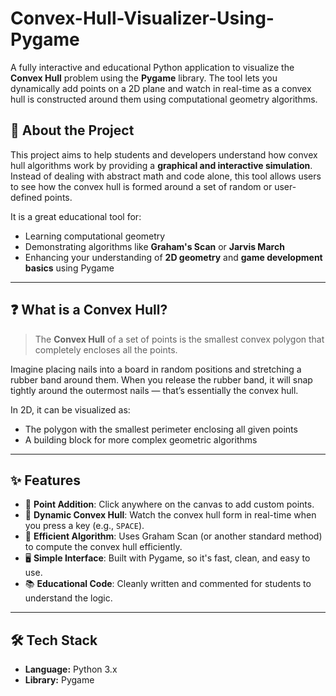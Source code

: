 # Convex-Hull-Visualizer-Using-Pygame
A fully interactive and educational Python application to visualize the **Convex Hull** problem using the **Pygame** library. The tool lets you dynamically add points on a 2D plane and watch in real-time as a convex hull is constructed around them using computational geometry algorithms.
## 📖 About the Project

This project aims to help students and developers understand how convex hull algorithms work by providing a **graphical and interactive simulation**. Instead of dealing with abstract math and code alone, this tool allows users to see how the convex hull is formed around a set of random or user-defined points.

It is a great educational tool for:
- Learning computational geometry
- Demonstrating algorithms like **Graham's Scan** or **Jarvis March**
- Enhancing your understanding of **2D geometry** and **game development basics** using Pygame

---

## ❓ What is a Convex Hull?

> The **Convex Hull** of a set of points is the smallest convex polygon that completely encloses all the points.

Imagine placing nails into a board in random positions and stretching a rubber band around them. When you release the rubber band, it will snap tightly around the outermost nails — that’s essentially the convex hull.

In 2D, it can be visualized as:
- The polygon with the smallest perimeter enclosing all given points
- A building block for more complex geometric algorithms

---

## ✨ Features

- 🎯 **Point Addition**: Click anywhere on the canvas to add custom points.
- 📐 **Dynamic Convex Hull**: Watch the convex hull form in real-time when you press a key (e.g., `SPACE`).
- 🧠 **Efficient Algorithm**: Uses Graham Scan (or another standard method) to compute the convex hull efficiently.
- 🖥️ **Simple Interface**: Built with Pygame, so it's fast, clean, and easy to use.
- 📚 **Educational Code**: Cleanly written and commented for students to understand the logic.

---

## 🛠 Tech Stack

- **Language:** Python 3.x
- **Library:** Pygame
